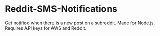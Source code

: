 # Reddit-SMS-Notifications
Get notified when there is a new post on a subreddit. Made for Node.js.
Requires API keys for AWS and Reddit.
